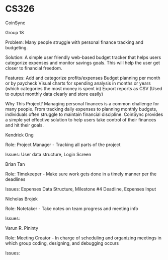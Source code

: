 # CS326
CoinSync

Group 18 

Problem: Many people struggle with personal finance tracking and budgeting.

Solution: A simple user friendly web-based budget tracker that helps users categorize expenses and monitor savings goals. This will help the user get closer to financial freedom. 

Features:
Add and categorize profits/expenses
Budget planning per month or by paycheck
Visual charts for spending analysis in months or years (which categories the most money is spent in)
Export reports as CSV (Used to output monthly data clearly and store easily)

Why This Project? 
Managing personal finances is a common challenge for many people. From tracking daily expenses to planning monthly budgets, individuals often struggle to maintain financial discipline. CoinSync provides a simple yet effective solution to help users take control of their finances and hit their goals.

Kendrick Ong

Role: Project Manager - Tracking all parts of the project

Issues: User data structure, Login Screen

Brian Tan

Role: Timekeeper - Make sure work gets done in a timely manner per the deadlines

Issues: Expenses Data Structure, Milestone #4 Deadline, Expenses Input

Nicholas Brojek

Role: Notetaker - Take notes on team progress and meeting info

Issues: 

Varun R. Pininty

Role: Meeting Creator - In charge of scheduling and organizing meetings in which group coding, designing, and debugging occurs

Issues: 
